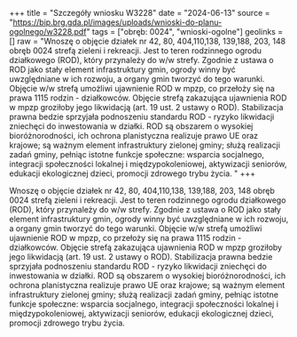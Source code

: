 +++
title = "Szczegóły wniosku W3228"
date = "2024-06-13"
source = "https://bip.brg.gda.pl/images/uploads/wnioski-do-planu-ogolnego/w3228.pdf"
tags = ["obręb: 0024", "wnioski-ogolne"]
geolinks = []
raw = "Wnoszę o objęcie działek nr 42, 80, 404,110,138, 139,188, 203, 148 obręb 0024 strefą zieleni i rekreacji. Jest to teren rodzinnego ogrodu działkowego (ROD), który przynależy do w/w strefy. Zgodnie z ustawa o ROD jako stały element infrastruktury gmin, ogrody winny być uwzględniane w ich rozwoju, a organy gmin tworzyć do tego warunki. Objęcie w/w strefą umożliwi ujawnienie ROD w mpzp, co przełoży się na prawa 1115 rodzin - działkowców. Objęcie strefą zakazująca ujawnienia ROD w mpzp groziłoby jego likwidacją (art. 19 ust. 2 ustawy o ROD). Stabilizacja prawna bedzie sprzyjała podnoszeniu standardu ROD - ryzyko likwidacji zniechęci do inwestowania w działki. ROD są obszarem o wysokiej bioróżnorodności, ich ochrona planistyczna realizuje prawo UE oraz krajowe; są ważnym element infrastruktury zielonej gminy; służą realizacji zadań gminy, pełniąc istotne funkcje społeczne: wsparcia socjalnego, integracji społeczności lokalnej i międzypokoleniowej, aktywizacji seniorów, edukacji ekologicznej dzieci, promocji zdrowego trybu życia. "
+++

Wnoszę o objęcie działek nr 42, 80, 404,110,138, 139,188, 203, 148 obręb 0024 strefą zieleni i
rekreacji. Jest to teren rodzinnego ogrodu działkowego (ROD), który przynależy do w/w strefy. Zgodnie
z ustawa o ROD jako stały element infrastruktury gmin, ogrody winny być uwzględniane w ich rozwoju,
a organy gmin tworzyć do tego warunki. Objęcie w/w strefą umożliwi ujawnienie ROD w mpzp, co
przełoży się na prawa 1115 rodzin - działkowców. Objęcie strefą zakazująca ujawnienia ROD w mpzp
groziłoby jego likwidacją (art. 19 ust. 2 ustawy o ROD). Stabilizacja prawna bedzie sprzyjała podnoszeniu
standardu ROD - ryzyko likwidacji zniechęci do inwestowania w działki. ROD są obszarem o wysokiej
bioróżnorodności, ich ochrona planistyczna realizuje prawo UE oraz krajowe; są ważnym element
infrastruktury zielonej gminy; służą realizacji zadań gminy, pełniąc istotne funkcje społeczne: wsparcia
socjalnego, integracji społeczności lokalnej i międzypokoleniowej, aktywizacji seniorów, edukacji
ekologicznej dzieci, promocji zdrowego trybu życia.



